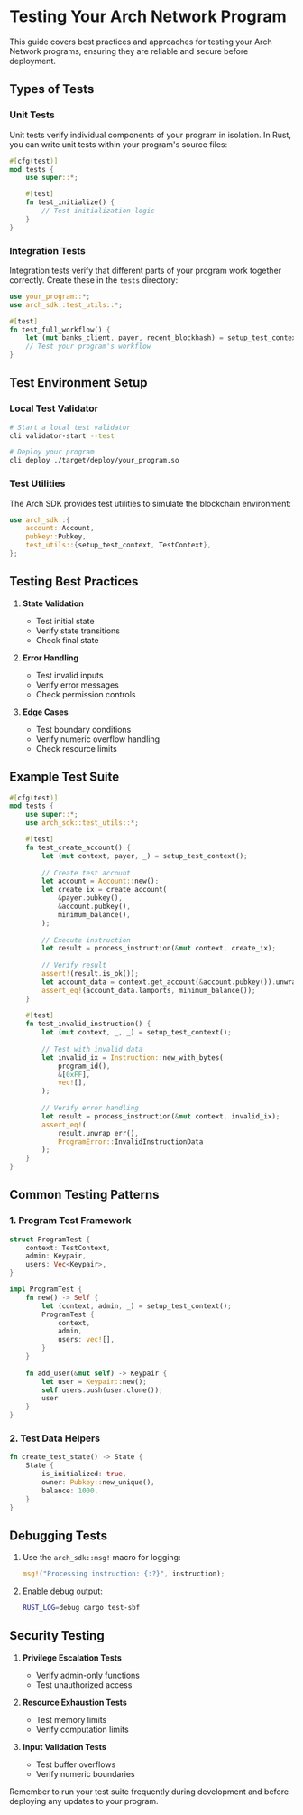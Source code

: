 # Testing Your Arch Network Program

This guide covers best practices and approaches for testing your Arch Network programs, ensuring they are reliable and secure before deployment.

## Types of Tests

### Unit Tests

Unit tests verify individual components of your program in isolation. In Rust, you can write unit tests within your program's source files:

```rust
#[cfg(test)]
mod tests {
    use super::*;

    #[test]
    fn test_initialize() {
        // Test initialization logic
    }
}
```

### Integration Tests

Integration tests verify that different parts of your program work together correctly. Create these in the `tests` directory:

```rust
use your_program::*;
use arch_sdk::test_utils::*;

#[test]
fn test_full_workflow() {
    let (mut banks_client, payer, recent_blockhash) = setup_test_context();
    // Test your program's workflow
}
```

## Test Environment Setup

### Local Test Validator

```bash
# Start a local test validator
cli validator-start --test

# Deploy your program
cli deploy ./target/deploy/your_program.so
```

### Test Utilities

The Arch SDK provides test utilities to simulate the blockchain environment:

```rust
use arch_sdk::{
    account::Account,
    pubkey::Pubkey,
    test_utils::{setup_test_context, TestContext},
};
```

## Testing Best Practices

1. **State Validation**
   - Test initial state
   - Verify state transitions
   - Check final state

2. **Error Handling**
   - Test invalid inputs
   - Verify error messages
   - Check permission controls

3. **Edge Cases**
   - Test boundary conditions
   - Verify numeric overflow handling
   - Check resource limits

## Example Test Suite

```rust
#[cfg(test)]
mod tests {
    use super::*;
    use arch_sdk::test_utils::*;

    #[test]
    fn test_create_account() {
        let (mut context, payer, _) = setup_test_context();
        
        // Create test account
        let account = Account::new();
        let create_ix = create_account(
            &payer.pubkey(),
            &account.pubkey(),
            minimum_balance(),
        );
        
        // Execute instruction
        let result = process_instruction(&mut context, create_ix);
        
        // Verify result
        assert!(result.is_ok());
        let account_data = context.get_account(&account.pubkey()).unwrap();
        assert_eq!(account_data.lamports, minimum_balance());
    }
    
    #[test]
    fn test_invalid_instruction() {
        let (mut context, _, _) = setup_test_context();
        
        // Test with invalid data
        let invalid_ix = Instruction::new_with_bytes(
            program_id(),
            &[0xFF],
            vec![],
        );
        
        // Verify error handling
        let result = process_instruction(&mut context, invalid_ix);
        assert_eq!(
            result.unwrap_err(),
            ProgramError::InvalidInstructionData
        );
    }
}
```

## Common Testing Patterns

### 1. Program Test Framework

```rust
struct ProgramTest {
    context: TestContext,
    admin: Keypair,
    users: Vec<Keypair>,
}

impl ProgramTest {
    fn new() -> Self {
        let (context, admin, _) = setup_test_context();
        ProgramTest {
            context,
            admin,
            users: vec![],
        }
    }
    
    fn add_user(&mut self) -> Keypair {
        let user = Keypair::new();
        self.users.push(user.clone());
        user
    }
}
```

### 2. Test Data Helpers

```rust
fn create_test_state() -> State {
    State {
        is_initialized: true,
        owner: Pubkey::new_unique(),
        balance: 1000,
    }
}
```

## Debugging Tests

1. Use the `arch_sdk::msg!` macro for logging:
   ```rust
   msg!("Processing instruction: {:?}", instruction);
   ```

2. Enable debug output:
   ```bash
   RUST_LOG=debug cargo test-sbf
   ```

## Security Testing

1. **Privilege Escalation Tests**
   - Verify admin-only functions
   - Test unauthorized access

2. **Resource Exhaustion Tests**
   - Test memory limits
   - Verify computation limits

3. **Input Validation Tests**
   - Test buffer overflows
   - Verify numeric boundaries

Remember to run your test suite frequently during development and before deploying any updates to your program.
